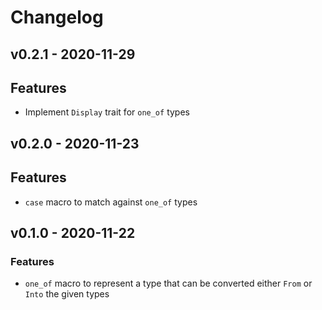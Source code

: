 # Changelog


## v0.2.1 - 2020-11-29

## Features
- Implement `Display` trait for `one_of` types


## v0.2.0 - 2020-11-23

## Features
- `case` macro to match against `one_of` types


## v0.1.0 - 2020-11-22

### Features
- `one_of` macro to represent a type that can be converted either `From` or `Into` the given types
